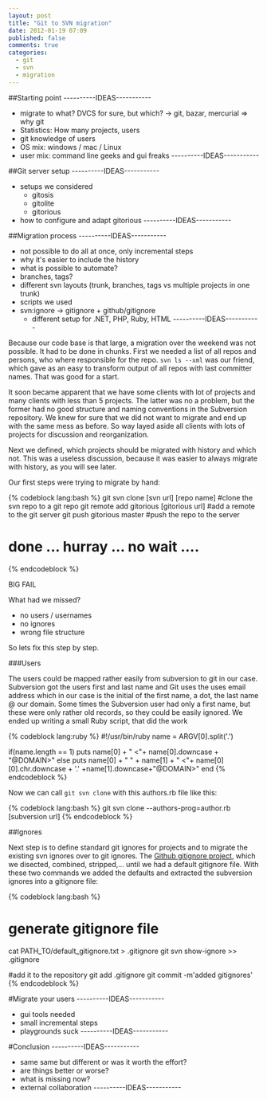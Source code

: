 ```yaml
---
layout: post
title: "Git to SVN migration"
date: 2012-01-19 07:09
published: false
comments: true
categories:
  - git
  - svn
  - migration
---
```



##Starting point
----------IDEAS-----------
- migrate to what? DVCS for sure, but which?
  -> git, bazar, mercurial => why git
- Statistics: How many projects, users
- git knowledge of users
- OS mix: windows / mac / Linux
- user mix: command line geeks and gui freaks
----------IDEAS-----------

##Git server setup
----------IDEAS-----------
- setups we considered
  * gitosis
  * gitolite
  * gitorious
- how to configure and adapt gitorious
----------IDEAS-----------


##Migration process 
----------IDEAS-----------
- not possible to do all at once, only incremental steps
- why it's easier to include the history
- what is possible to automate?
- branches, tags?
- different svn layouts (trunk, branches, tags vs multiple projects in one trunk)
- scripts we used
- svn:ignore -> gitignore + github/gitignore
  * different setup for .NET, PHP, Ruby, HTML
----------IDEAS-----------

Because our code base is that large, a migration over the
weekend was not possible. It had to be done in chunks. First
we needed a list of all repos and persons, who where
responsible for the repo. `svn ls --xml` was our friend,
which gave as an easy to transform output of all repos with
last committer names. That was good for a start.

It soon became apparent that we have some clients with lot
of projects and many clients with less than 5 projects. The
latter was no a problem, but the former had no good
structure and naming conventions in the Subversion
repository. We knew for sure that we did not want to migrate
and end up with the same mess as before. So way layed aside
all clients with lots of projects for discussion and
reorganization.

Next we defined, which projects should be migrated with
history and which not. This was a useless discussion,
because it was easier to always migrate with history, as you
will see later.

Our first steps were trying to migrate by hand:

{% codeblock lang:bash %}
git svn clone [svn url] [repo name]        #clone the svn repo to a git repo
git remote add gitorious [gitorious url]   #add a remote to the git server
git push gitorious master                  #push the repo to the server

# done ... hurray ... no wait ....
{% endcodeblock %}


BIG FAIL

What had we missed?

  - no users / usernames
  - no ignores
  - wrong file structure

So lets fix this step by step.

###Users

The users could be mapped rather easily from subversion to git in our case.
Subversion got the users first and last name and Git uses the uses email
address which in our case is the initial of the first name,
a dot, the last name @ our domain. Some times the Subversion
user had only a first name, but these were only rather old records, so they
could be easily ignored. We ended up writing a small Ruby script, that did the work

{% codeblock lang:ruby %}
#!/usr/bin/ruby
name = ARGV[0].split('.')

if(name.length == 1)
  puts name[0] + " <"+ name[0].downcase + "@DOMAIN>"
else
  puts name[0] + " " + name[1] + " <"+ name[0][0].chr.downcase + '.' +name[1].downcase+"@DOMAIN>"
end
{% endcodeblock %}

Now we can call `git svn clone` with this authors.rb file like this:


{% codeblock lang:bash %}
git svn clone --authors-prog=author.rb [subversion url]
{% endcodeblock %}

##Ignores

Next step is to define standard git ignores for projects and to migrate the existing svn ignores over to git ignores. The [Github gitignore project](https://github.com/github/gitignore), which we disected, combined, stripped,… until we had a default gitignore file. With these two commands we added the defaults and extracted the subversion ignores into a gitignore file:

{% codeblock lang:bash %}
# generate gitignore file
cat PATH_TO/default_gitignore.txt > .gitignore
git svn show-ignore >> .gitignore

#add it to the repository
git add .gitignore
git commit -m'added gitignores'
{% endcodeblock %}



#Migrate your users
----------IDEAS-----------
- gui tools needed
- small incremental steps
- playgrounds suck
----------IDEAS-----------

#Conclusion
----------IDEAS-----------
- same same but different or was it worth the effort?
- are things better or worse?
- what is missing now?
- external collaboration
----------IDEAS-----------


